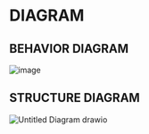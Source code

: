 # DIAGRAM
## BEHAVIOR DIAGRAM

![image](https://user-images.githubusercontent.com/94156761/143112773-77bc3ff0-78d5-4ce6-9f41-1fba1d886a7e.png)

## STRUCTURE DIAGRAM

![Untitled Diagram drawio](https://user-images.githubusercontent.com/94156761/143115719-292d3451-2151-4518-8bd0-4bfe24ff87ff.png)
